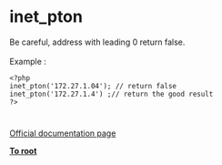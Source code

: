 # inet_pton



Be careful, address with leading 0 return false.<br><br>Example : <br>

```
<?php
inet_pton('172.27.1.04'); // return false
inet_pton('172.27.1.4') ;// return the good result
?>
```
  

#

[Official documentation page](https://www.php.net/manual/en/function.inet-pton.php)

**[To root](/README.md)**